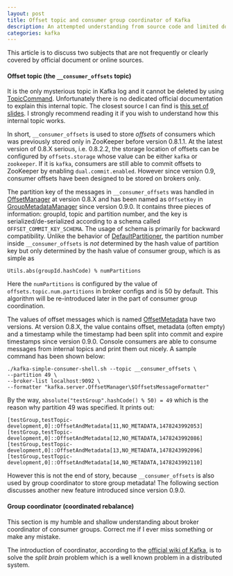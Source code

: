 ```yaml
---
layout: post
title: Offset topic and consumer group coordinator of Kafka
description: An attempted understanding from source code and limited documentation
categories: kafka
---
```


This article is to discuss two subjects
that are not frequently or clearly covered by official document or
online sources.

#### Offset topic (the `__consumer_offsets` topic)

It is the only mysterious topic in Kafka log
and it cannot be deleted by using
[TopicCommand](https://github.com/apache/kafka/blob/trunk/core/src/main/scala/kafka/admin/TopicCommand.scala).
Unfortunately there is no dedicated official documentation
to explain this internal topic.
The closest source I can find is
[this set of slides](http://www.slideshare.net/jjkoshy/offset-management-in-kafka).
I strongly recommend reading it if you wish to understand
how this internal topic works.

In short,
`__consumer_offsets` is used to store *offsets* of consumers
which was previously stored only in ZooKeeper before version 0.8.1.1.
At the latest version of 0.8.X serious, i.e. 0.8.2.2,
the storage location of offsets can be configured by
`offsets.storage` whose value can be either `kafka` or `zookeeper`.
If it is `kafka`,
consumers are still able to commit offsets to ZooKeeper
by enabling `dual.commit.enabled`.
However since version 0.9,
consumer offsets have been designed to be stored on brokers only.

The partition key of the messages in `__consumer_offsets`
was handled in
[OffsetManager](https://github.com/apache/kafka/blob/0.8.2/core/src/main/scala/kafka/server/OffsetManager.scala)
at version 0.8.X
and has been named as `OffsetKey` in
[GroupMetadataManager](https://github.com/apache/kafka/blob/trunk/core/src/main/scala/kafka/coordinator/GroupMetadataManager.scala)
since version 0.9.0.
It contains three pieces of information: groupId, topic and partition number,
and the key is serialized/de-serialized according to a schema called
`OFFSET_COMMIT_KEY_SCHEMA`.
The usage of schema is primarily for backward compatibility.
Unlike the behavior of
[DefaultPartitioner](https://github.com/apache/kafka/blob/trunk/clients/src/main/java/org/apache/kafka/clients/producer/internals/DefaultPartitioner.java),
the partition number inside `__consumer_offsets` is *not*
determined by the hash value of partition key
but only determined by the hash value of consumer group,
which is as simple as
```
Utils.abs(groupId.hashCode) % numPartitions
```
Here the `numPartitions` is configured by the value of
`offsets.topic.num.partitions` in broker configs
and is 50 by default.
This algorithm will be re-introduced later
in the part of consumer group coordination.

The values of offset messages which is named
[OffsetMetadata](https://github.com/apache/kafka/blob/trunk/core/src/main/scala/kafka/common/OffsetMetadataAndError.scala)
have two versions.
At version 0.8.X, the value contains offset, metadata (often empty)
and a timestamp
while the timestamp had been split into commit and expire timestamps
since version 0.9.0.
Console consumers are able to consume messages from internal topics
and print them out nicely.
A sample command has been shown below:

```
./kafka-simple-consumer-shell.sh --topic __consumer_offsets \
--partition 49 \
--broker-list localhost:9092 \
--formatter "kafka.server.OffsetManager\$OffsetsMessageFormatter"
```
By the way, `absolute("testGroup".hashCode() % 50) = 49`
which is the reason why partition 49 was specified.
It prints out:

```
[testGroup,testTopic-development,0]::OffsetAndMetadata[11,NO_METADATA,1478243992053]
[testGroup,testTopic-development,0]::OffsetAndMetadata[12,NO_METADATA,1478243992086]
[testGroup,testTopic-development,0]::OffsetAndMetadata[13,NO_METADATA,1478243992096]
[testGroup,testTopic-development,0]::OffsetAndMetadata[14,NO_METADATA,1478243992110]
```

However this is not the end of story,
because `__consumer_offsets` is also used by group coordinator
to store group metadata!
The following section discusses another new feature
introduced since version 0.9.0.

#### Group coordinator (coordinated rebalance)

This section is my humble and shallow understanding about
broker coordinator of consumer groups.
Correct me if I ever miss something or make any mistake.

The introduction of coordinator, according to the
[official wiki of Kafka](https://cwiki.apache.org/confluence/display/KAFKA/Kafka+Detailed+Consumer+Coordinator+Design),
is to solve the *split brain* problem
which is a well known problem in a distributed system.
